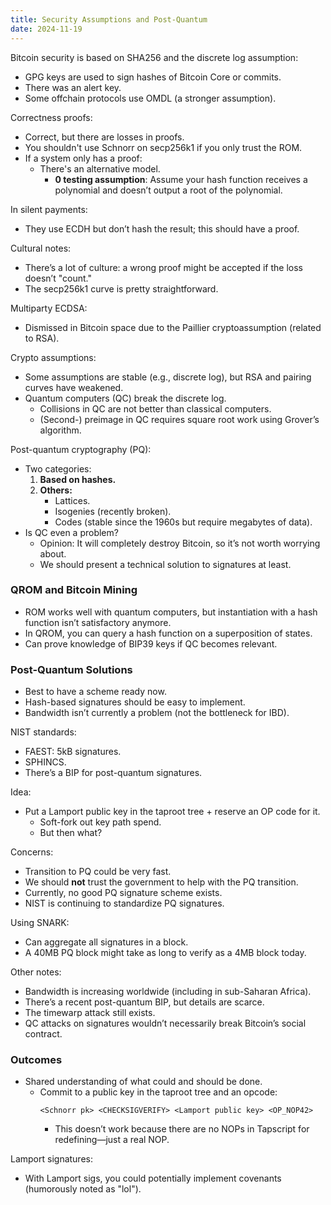```yaml
---
title: Security Assumptions and Post-Quantum
date: 2024-11-19
---
```


Bitcoin security is based on SHA256 and the discrete log assumption:

- GPG keys are used to sign hashes of Bitcoin Core or commits.
- There was an alert key.
- Some offchain protocols use OMDL (a stronger assumption).

Correctness proofs:

- Correct, but there are losses in proofs.
- You shouldn't use Schnorr on secp256k1 if you only trust the ROM.
- If a system only has a proof:
  - There's an alternative model.
    - **0 testing assumption**: Assume your hash function receives a polynomial and doesn’t output a root of the polynomial.

In silent payments:

- They use ECDH but don’t hash the result; this should have a proof.

Cultural notes:

- There’s a lot of culture: a wrong proof might be accepted if the loss doesn’t "count."
- The secp256k1 curve is pretty straightforward.

Multiparty ECDSA:

- Dismissed in Bitcoin space due to the Paillier cryptoassumption (related to RSA).

Crypto assumptions:

- Some assumptions are stable (e.g., discrete log), but RSA and pairing curves have weakened.
- Quantum computers (QC) break the discrete log.
  - Collisions in QC are not better than classical computers.
  - (Second-) preimage in QC requires square root work using Grover’s algorithm.

Post-quantum cryptography (PQ):

- Two categories:
  1. **Based on hashes.**
  2. **Others:**
     - Lattices.
     - Isogenies (recently broken).
     - Codes (stable since the 1960s but require megabytes of data).
- Is QC even a problem?
  - Opinion: It will completely destroy Bitcoin, so it’s not worth worrying about.
  - We should present a technical solution to signatures at least.

### QROM and Bitcoin Mining

- ROM works well with quantum computers, but instantiation with a hash function isn’t satisfactory anymore.
- In QROM, you can query a hash function on a superposition of states.
- Can prove knowledge of BIP39 keys if QC becomes relevant.

### Post-Quantum Solutions

- Best to have a scheme ready now.
- Hash-based signatures should be easy to implement.
- Bandwidth isn’t currently a problem (not the bottleneck for IBD).

NIST standards:

- FAEST: 5kB signatures.
- SPHINCS.
- There’s a BIP for post-quantum signatures.

Idea:

- Put a Lamport public key in the taproot tree + reserve an OP code for it.
  - Soft-fork out key path spend.
  - But then what?

Concerns:

- Transition to PQ could be very fast.
- We should **not** trust the government to help with the PQ transition.
- Currently, no good PQ signature scheme exists.
- NIST is continuing to standardize PQ signatures.

Using SNARK:

- Can aggregate all signatures in a block.
- A 40MB PQ block might take as long to verify as a 4MB block today.

Other notes:

- Bandwidth is increasing worldwide (including in sub-Saharan Africa).
- There’s a recent post-quantum BIP, but details are scarce.
- The timewarp attack still exists.
- QC attacks on signatures wouldn’t necessarily break Bitcoin’s social contract.

### Outcomes

- Shared understanding of what could and should be done.
  - Commit to a public key in the taproot tree and an opcode:
    ```
    <Schnorr pk> <CHECKSIGVERIFY> <Lamport public key> <OP_NOP42>
    ```
    - This doesn’t work because there are no NOPs in Tapscript for redefining—just a real NOP.

Lamport signatures:

- With Lamport sigs, you could potentially implement covenants (humorously noted as "lol").
